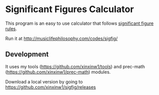# Significant Figures Calculator

This program is an easy to use calculator that follows [significant figure rules](http://www.chemteam.info/SigFigs/SigFigs.html).

Run it at http://musiclifephilosophy.com/codes/sigfig/

## Development

It uses my tools (https://github.com/xinxinw1/tools) and prec-math (https://github.com/xinxinw1/prec-math) modules.

Download a local version by going to https://github.com/xinxinw1/sigfig/releases
